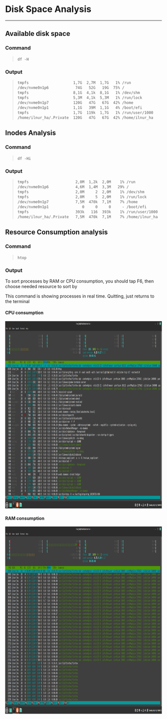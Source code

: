 # Disk Space Analysis

---

## Available disk space

### Command

> `df -H`

### Output

> ```Filesystem               Size  Used Avail Use% Mounted on
> tmpfs                    1,7G  2,7M  1,7G   1% /run
> /dev/nvme0n1p6            74G   52G   19G  75% /
> tmpfs                    8,1G  4,1k  8,1G   1% /dev/shm
> tmpfs                    5,3M  4,1k  5,3M   1% /run/lock
> /dev/nvme0n1p7           120G   47G   67G  42% /home
> /dev/nvme0n1p1           1,1G   39M  1,1G   4% /boot/efi
> tmpfs                    1,7G  119k  1,7G   1% /run/user/1000
> /home/ilnur_ha/.Private  120G   47G   67G  42% /home/ilnur_ha

## Inodes Analysis

### Command

> `df -Hi`

### Output

> ```Filesystem              Inodes IUsed IFree IUse% Mounted on
> tmpfs                     2,0M  1,2k  2,0M    1% /run
> /dev/nvme0n1p6            4,6M  1,4M  3,3M   29% /
> tmpfs                     2,0M     2  2,0M    1% /dev/shm
> tmpfs                     2,0M     5  2,0M    1% /run/lock
> /dev/nvme0n1p7            7,5M  470k  7,1M    7% /home
> /dev/nvme0n1p1               0     0     0     - /boot/efi
> tmpfs                     393k   116  393k    1% /run/user/1000
> /home/ilnur_ha/.Private   7,5M  470k  7,1M    7% /home/ilnur_ha

## Resource Consumption analysis

### Command

> `htop`

### Output

To sort processes by RAM or CPU consumption,
you should tap F6, then choose needed resource
to sort by

This command is showing processes in real time.
Quitting, just returns to the terminal

#### CPU consumption

<img src="./CPU_consumption.png" width="800" height="600"></img>

#### RAM consumption

<img src="./RAM_consumption.png" width="800" height="600">